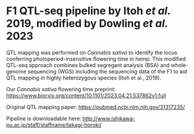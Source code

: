 # F1 QTL-seq pipeline by Itoh _et al._ 2019, modified by Dowling _et al._ 2023 
QTL mapping was performed on _Cannabis sativa_ to identify the locus conferring photoperiod-insensitive flowering time in hemp. This modified QTL-seq approach combines bulked segregant analysis (BSA) and whole-genome sequencing (WGS) including the sequencing data of the F1 to aid QTL mapping in highly heterozygous species (Itoh et al., 2019).

Our _Cannabis sativa_ flowering time preprint: https://www.biorxiv.org/content/10.1101/2023.04.21.537862v1.full

Original QTL mapping paper: https://pubmed.ncbi.nlm.nih.gov/31317235/ 

Pipeline is downloadable here: http://www.ishikawa-pu.ac.jp/staff/staffname/takagi-horoki/
